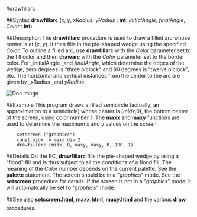 
#drawfillarc

##Syntax
**drawfillarc** (_x_, _y_, _xRadius_, _yRadius_ : **int**,
_initialAngle_, _finalAngle_, _Color_ : **int**)




##Description
The **drawfillarc** procedure is used to draw a filled arc whose center is at (_x_, _y_). It then fills in the pie-shaped wedge using the specified _Color_. To outline a filled arc, use **drawfillarc** with the _Color_ parameter set to the fill color and then **drawarc** with the _Color_ parameter set to the border color. For _initialAngle _and _finalAngle_, which determine the edges of the wedge, zero degrees is "three o'clock" and 90 degrees is "twelve o'clock", etc. The horizontal and vertical distances from the center to the arc are given by _xRadius _and _yRadius_.

![Doc image](drawfillarc01.gif)


##Example
This program draws a filled semicircle (actually, an approximation to a semicircle) whose center is (_midx_,0), the bottom center of the screen, using color number 1. The **maxx** and **maxy** functions are used to determine the maximum x and y values on the screen.


        setscreen ("graphics")
        const midx := maxx div 2
        drawfillarc (midx, 0, maxy, maxy, 0, 180, 1)
##Details
On the PC, **drawfillarc**  fills the pie-shaped wedge by using a "flood" fill and is thus subject to all the conditions of a flood fill. 
The meaning of the _Color_ number depends on the current palette. See the **palette** statement.
The screen should be in a "_graphics_" mode. See the **setscreen** procedure for details. If the screen is not in a "_graphics_" mode, it will automatically be set to "_graphics_" mode.



##See also
**[setscreen.html](setscreen)**, **[maxx.html](maxx)**, **[maxy.html](maxy)** and the various **draw&#133;** procedures.


